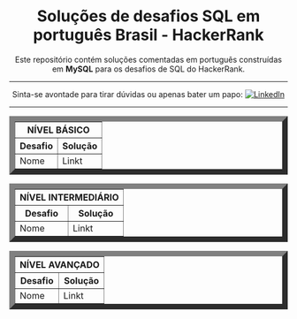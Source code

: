 <h1 align="center" >Soluções de desafios SQL em português Brasil - HackerRank</h1>
<p align="center">Este repositório contém soluções comentadas em português construídas em <b>MySQL</b> para os desafios de SQL do HackerRank.</p>

---
<p align="center">Sinta-se avontade para tirar dúvidas ou apenas bater um papo: 
<a href="https://www.linkedin.com/in/raphaelpuziol/">
    <img src="https://img.shields.io/badge/LinkedIn-blue.svg?" alt="LinkedIn"></a></p>
    
---

<table align="center" border=10">
  <tr>
    <th colspan="2" align="center">NÍVEL BÁSICO</th>
  </tr>
  <tr>
    <th align="center">Desafio</th>
    <th align="center">Solução</th>
  </tr>
  <tr>
    <td>Nome</td>
    <td>Linkt</td>
  </tr>
</table>

<table align="center" border=10">
  <tr>
    <th colspan="2" align="center">NÍVEL INTERMEDIÁRIO</th>
  </tr>
  <tr>
    <th align="center">Desafio</th>
    <th align="center">Solução</th>
  </tr>
  <tr>
    <td>Nome</td>
    <td>Linkt</td>
  </tr>
</table>

<table align="center" border=10">
  <tr>
    <th colspan="2" align="center">NÍVEL AVANÇADO</th>
  </tr>
  <tr>
    <th align="center">Desafio</th>
    <th align="center">Solução</th>
  </tr>
  <tr>
    <td>Nome</td>
    <td>Linkt</td>
  </tr>
</table>
